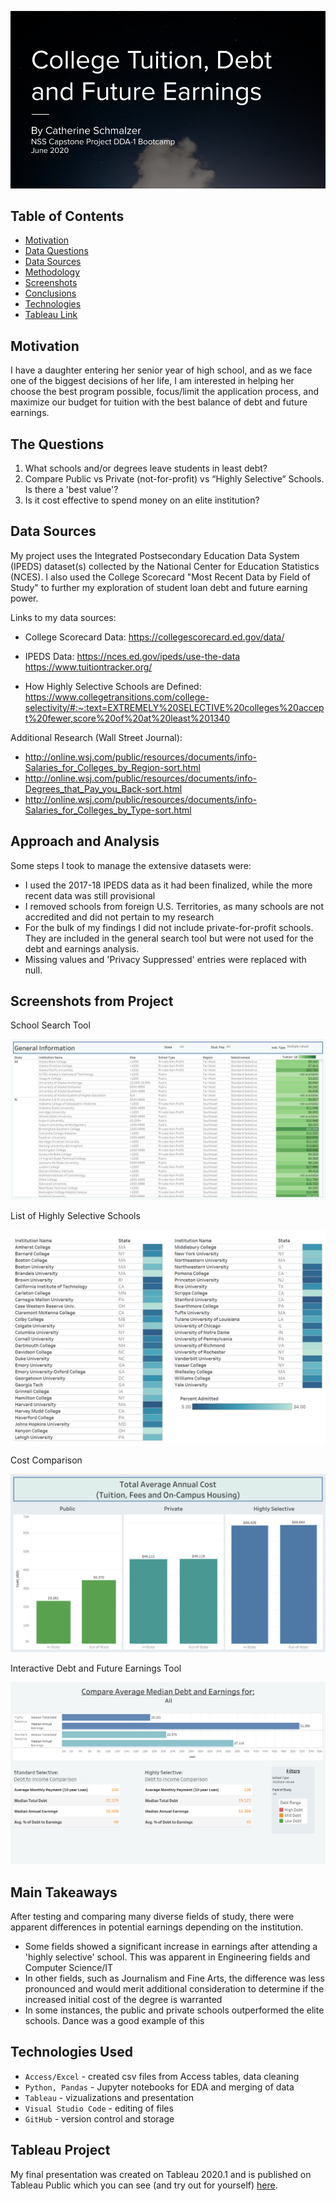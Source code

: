 

![Main Title](./images/Capstone_Header.png)

## Table of Contents
* [Motivation](#motivation)
* [Data Questions](#the-questions)
* [Data Sources](#data-sources)
* [Methodology](#Approach-and-Analysis)
* [Screenshots](#screenshots-from-project)
* [Conclusions](#main-takeaways)
* [Technologies](#technologies-used)
* [Tableau Link](#tableau-project)

## Motivation
I have a daughter entering her senior year of high school, and as we face one of the biggest decisions of her life, I am interested in helping her choose the best program possible, focus/limit the application process, and maximize our budget for tuition with the best balance of debt and future earnings.
## The Questions
1.	What schools and/or degrees leave students in least debt? 
2.	Compare Public vs Private (not-for-profit) vs “Highly Selective” Schools. Is there a 'best value'?
3.	Is it cost effective to spend money on an elite institution?
## Data Sources
My project uses the Integrated Postsecondary Education Data System (IPEDS) dataset(s) collected by the National Center for Education Statistics (NCES). I also used the College Scorecard "Most Recent Data by Field of Study" to further my exploration of student loan debt and future earning power. 

Links to my data sources:

* College Scorecard Data:
https://collegescorecard.ed.gov/data/

* IPEDS Data:
https://nces.ed.gov/ipeds/use-the-data
https://www.tuitiontracker.org/

* How Highly Selective Schools are Defined:
https://www.collegetransitions.com/college-selectivity/#:~:text=EXTREMELY%20SELECTIVE%20colleges%20accept%20fewer,score%20of%20at%20least%201340

Additional Research (Wall Street Journal):
* http://online.wsj.com/public/resources/documents/info-Salaries_for_Colleges_by_Region-sort.html
* http://online.wsj.com/public/resources/documents/info-Degrees_that_Pay_you_Back-sort.html
* http://online.wsj.com/public/resources/documents/info-Salaries_for_Colleges_by_Type-sort.html

## Approach and Analysis
Some steps I took to manage the extensive datasets were:
* I used the 2017-18 IPEDS data as it had been finalized, while the more recent data was still provisional
* I removed schools from foreign U.S. Territories, as many schools are not accredited and did not pertain to my research
* For the bulk of my findings I did not include private-for-profit schools. They are included in the general search tool but were not used for the debt and earnings analysis.
* Missing values and 'Privacy Suppressed' entries were replaced with null.

## Screenshots from Project
School Search Tool

![School Search Tool](./images/info_tool.png)

List of Highly Selective Schools

![Highly Selective Schools](./images/hi_selective_chart.png)

Cost Comparison

![Comparing Costs](./images/comparing_costs.png)

Interactive Debt and Future Earnings Tool

![Earnings Tool](./images/earnings_tool.png)

## Main Takeaways

After testing and comparing many diverse fields of study, there were apparent differences in potential earnings depending on the institution. 
* Some fields showed a significant increase in earnings after attending a 'highly selective' school. This was apparent in Engineering fields and Computer Science/IT
* In other fields, such as Journalism and Fine Arts, the difference was less pronounced and would merit additional consideration to determine if the increased initial cost of the degree is warranted
* In some instances, the public and private schools outperformed the elite schools. Dance was a good example of this 

## Technologies Used
* `Access/Excel` - created csv files from Access tables, data cleaning
* `Python, Pandas` - Jupyter notebooks for EDA and merging of data
* `Tableau` - vizualizations and presentation
* `Visual Studio Code` - editing of files
* `GitHub` - version control and storage

## Tableau Project
My final presentation was created on Tableau 2020.1 and is published on Tableau Public which you can see (and try out for yourself) [here](https://public.tableau.com/profile/catherine.schmalzer#!/vizhome/college_tuition_earnings/1_HeaderSlide).